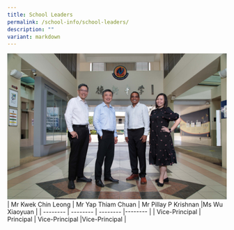 ```yaml
---
title: School Leaders
permalink: /school-info/school-leaders/
description: ""
variant: markdown
---
```


![](/images/School%20Info/School%20Leaders/1__School_Leaders.jpg)
| Mr Kwek Chin Leong | Mr Yap Thiam Chuan | Mr Pillay P Krishnan  |Ms Wu Xiaoyuan |
| -------- | -------- | -------- |-------- |
| Vice-Principal  | Principal   | Vice-Principal     |Vice-Principal   |
